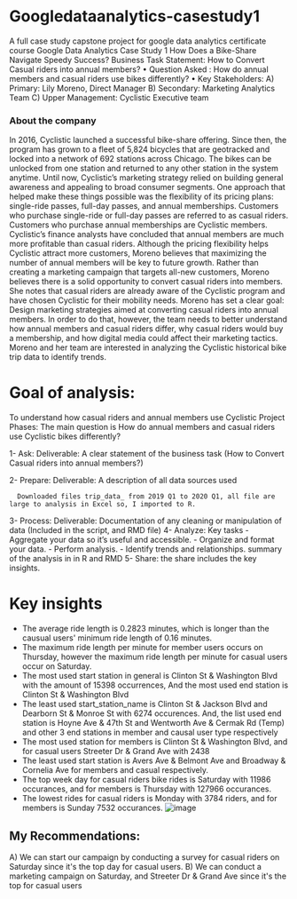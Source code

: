 # Googledataanalytics-casestudy1
A full case study capstone project for google data analytics certificate course
Google Data Analytics Case Study 1
How Does a Bike-Share Navigate Speedy Success?
Business Task Statement:
How to Convert Casual riders into annual members?
• Question Asked : How do annual members and casual riders use bikes differently?
• Key Stakeholders: 
     A) Primary: Lily Moreno,  Direct Manager 
     B) Secondary: Marketing Analytics Team 
     C) Upper Management: Cyclistic Executive team
### About the company
In 2016, Cyclistic launched a successful bike-share offering. Since then, the program has grown to a fleet of 5,824 bicycles that are geotracked and locked into a network of 692 stations across Chicago. The bikes can be unlocked from one station and returned to any other station in the system anytime. Until now, Cyclistic’s marketing strategy relied on building general awareness and appealing to broad consumer segments. One approach that helped make these things possible was the flexibility of its pricing plans: single-ride passes, full-day passes, and annual memberships. Customers who purchase single-ride or full-day passes are referred to as casual riders. Customers who purchase annual memberships are Cyclistic members. Cyclistic’s finance analysts have concluded that annual members are much more profitable than casual riders. Although the pricing flexibility helps Cyclistic attract more customers, Moreno believes that maximizing the number of annual members will be key to future growth. Rather than creating a marketing campaign that targets all-new customers, Moreno believes there is a solid opportunity to convert casual riders into members. She notes that casual riders are already aware of the Cyclistic program and have chosen Cyclistic for their mobility needs. Moreno has set a clear goal: Design marketing strategies aimed at converting casual riders into annual members. In order to do that, however, the team needs to better understand how annual members and casual riders differ, why casual riders would buy a membership, and how digital media could affect their marketing tactics. Moreno and her team are interested in analyzing the Cyclistic historical bike trip data to identify trends.
# Goal of analysis:
To understand how casual riders and annual members use Cyclistic 
Project Phases: The main question is How do annual members and casual riders use Cyclistic bikes differently?

1- Ask: Deliverable: A clear statement of the business task (How to Convert Casual riders into annual members?)

2- Prepare: Deliverable: A description of all data sources used

      Downloaded files trip_data_ from 2019 Q1 to 2020 Q1, all file are large to analysis in Excel so, I imported to R.
3- Process: Deliverable: Documentation of any cleaning or manipulation of data (Included in the script, and RMD file)
4- Analyze: Key tasks
    - Aggregate your data so it’s useful and accessible.
    - Organize and format your data. 
    - Perform analysis. 
    - Identify trends and relationships.
summary of the analysis in in R and RMD
5- Share: the share includes the key insights.
# Key insights
- The average ride length is 0.2823 minutes, which is longer than the causual users' minimum ride length of 0.16 minutes.
- The maximum ride length per minute for member users occurs on Thursday, however the maximum ride length per minute for casual users occur on Saturday. 
- The most used start station in general is Clinton St & Washington Blvd with the amount of 15398 occurrences, And the most used end station is Clinton St & Washington Blvd 
-  The least used start_station_name is Clinton St & Jackson Blvd and Dearborn St & Monroe St with  6274 occurences. And, the list used end station is Hoyne Ave & 47th St  and Wentworth Ave & Cermak Rd (Temp) and other 3 end stations in member and causal user type respectively
- The most used station for members is Clinton St & Washington Blvd, and for casual users Streeter Dr & Grand Ave with 2438
- The least used start station is Avers Ave & Belmont Ave and Broadway & Cornelia Ave for members and casual respectively.
-  The top week day for casual riders bike rides is Saturday with 11986 occurances, and for members is Thursday with 127966 occurances.
-  The lowest rides for casual riders is Monday with 3784 riders, and for members is Sunday 7532 occurances.
![image](https://github.com/user-attachments/assets/c0c2cce3-4fc1-49b0-845e-3f78729636e1)
## My Recommendations: 
A) We can start our campaign by conducting a survey for casual riders on Saturday since it's the top day for casual users. 
B) We can conduct a marketing campaign on Saturday, and Streeter Dr & Grand Ave since it's the top for casual users 

